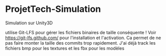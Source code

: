 # ProjetTech-Simulation
Simulation sur Unity3D

utilise Git-LFS pour gérer les fichiers binaires de taille conséquente !
Voir https://git-lfs.github.com/ pour l'installation et l'activation. Ca permet de ne pas faire monter la taille des commits trop rapidement. J'ai déjà track les fichiers bmp pour les textures et les fbx pour les modèles
